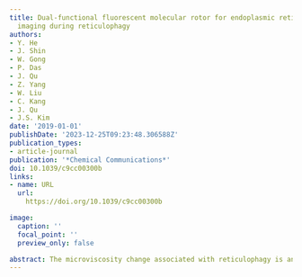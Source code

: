 ```yaml
---
title: Dual-functional fluorescent molecular rotor for endoplasmic reticulum microviscosity
  imaging during reticulophagy
authors:
- Y. He
- J. Shin
- W. Gong
- P. Das
- J. Qu
- Z. Yang
- W. Liu
- C. Kang
- J. Qu
- J.S. Kim
date: '2019-01-01'
publishDate: '2023-12-25T09:23:48.306588Z'
publication_types:
- article-journal
publication: '*Chemical Communications*'
doi: 10.1039/c9cc00300b
links:
- name: URL
  url: 
    https://doi.org/10.1039/c9cc00300b

image:
  caption: ''
  focal_point: ''
  preview_only: false

abstract: The microviscosity change associated with reticulophagy is an important component for studying endoplasmic reticulum (ER) stress disorders. Here, a BODIPY-arsenicate conjugate 1-based fluorescent molecular rotor was designed to covalently bind vicinal dithiol-containing proteins in the ER, exhibiting a bifunction of reticulophagy initiation and microviscosity evaluation. Therefore, we could quantify the local viscosity changes during reticulophagy based on the fluorescence lifetime changes of probe 1.
---
```

